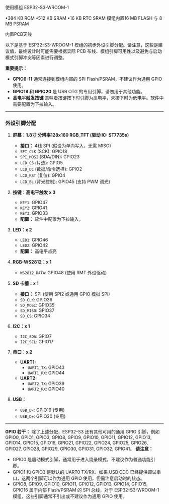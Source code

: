 使用模组 ESP32-S3-WROOM-1

•384 KB ROM
•512 KB SRAM
•16 KB RTC SRAM
 模组内置16 MB FLASH 与 8 MB PSRAM

内置PCB天线

以下是基于 ESP32-S3-WROOM-1 模组的初步外设引脚分配。请注意，这些是建议值，最终设计时可能需要根据实际 PCB 布线、模组引脚可用性以及避免与启动模式引脚冲突等因素进行调整。

**重要提示：**
*   **GPIO6-11** 通常连接到模组内部的 SPI Flash/PSRAM，不建议作为通用 GPIO 使用。
*   **GPIO19 和 GPIO20** 是 USB OTG 的专用引脚，请勿用于其他功能。
*   **高电平触发按键** 意味着按键按下时引脚为高电平，未按下时为低电平。软件中需要配置为下拉输入。

---

### **外设引脚分配**

1.  **屏幕：1.8寸 分辨率128x160 RGB_TFT (驱动 IC: ST7735s)**
    *   **接口：** 4线 SPI (假设为单向写入，无需 MISO)
    *   `SPI_CLK` (SCK): GPIO18
    *   `SPI_MOSI` (SDA/DIN): GPIO23
    *   `LCD_CS` (片选): GPIO5
    *   `LCD_DC` (数据/命令选择): GPIO2
    *   `LCD_RST` (复位): GPIO4
    *   `LCD_BL` (背光控制): GPIO45 (支持 PWM 调光)

2.  **按键：高电平触发 x 3**
    *   `KEY1`: GPIO47
    *   `KEY2`: GPIO41
    *   `KEY3`: GPIO33
    *   **配置：** 软件中配置为下拉输入。

3.  **LED：x 2**
    *   `LED1`: GPIO46
    *   `LED2`: GPIO42
    *   **配置：** 高电平点亮

4.  **RGB-WS2812：x 1**
    *   `WS2812_DATA`: GPIO48 (使用 RMT 外设驱动)

5.  **SD 卡槽：x 1**
    *   **接口：** SPI (使用 SPI2 或通用 GPIO 模拟 SPI)
    *   `SD_CLK`: GPIO36
    *   `SD_MOSI`: GPIO35
    *   `SD_MISO`: GPIO37
    *   `SD_CS`: GPIO34

6.  **I2C：x 1**
    *   `I2C_SDA`: GPIO7
    *   `I2C_SCL`: GPIO17

7.  **串口：x 2**
    *   **UART1:**
        *   `UART1_TX`: GPIO43
        *   `UART1_RX`: GPIO44
    *   **UART2:**
        *   `UART2_TX`: GPIO39
        *   `UART2_RX`: GPIO40

8.  **USB：**
    *   `USB_D-`: GPIO19 (专用)
    *   `USB_D+`: GPIO20 (专用)

---

**GPIO 若干：**
除了上述分配，ESP32-S3 还有其他可用的通用 GPIO 引脚，例如 GPIO0, GPIO1, GPIO3, GPIO8, GPIO9, GPIO10, GPIO11, GPIO12, GPIO13, GPIO14, GPIO15, GPIO16, GPIO21, GPIO22, GPIO24, GPIO25, GPIO26, GPIO27, GPIO28, GPIO29, GPIO30, GPIO31, GPIO32, GPIO41。
**请注意：**
*   GPIO0 是启动模式引脚，通常用于进入烧录模式，不建议作为普通功能引脚。
*   GPIO1 和 GPIO3 是默认的 UART0 TX/RX，如果 USB CDC 已经提供调试串口，这两个引脚可以作为通用 GPIO 使用，但需注意启动时的状态。
*   GPIO8, GPIO9, GPIO10, GPIO11, GPIO12, GPIO13, GPIO14, GPIO15, GPIO16 属于内部 Flash/PSRAM 的 SPI 总线，对于 ESP32-S3-WROOM-1 模组，这些引脚通常不引出或不建议作为通用 GPIO 使用。